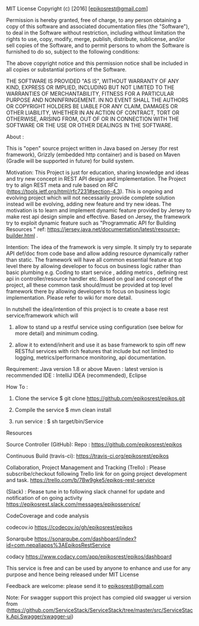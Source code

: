 MIT License
Copyright (c) [2016] [epikosrest@gmail.com]

Permission is hereby granted, free of charge, to any person obtaining a copy
of this software and associated documentation files (the "Software"), to deal
in the Software without restriction, including without limitation the rights
to use, copy, modify, merge, publish, distribute, sublicense, and/or sell
copies of the Software, and to permit persons to whom the Software is
furnished to do so, subject to the following conditions:

The above copyright notice and this permission notice shall be included in all
copies or substantial portions of the Software.

THE SOFTWARE IS PROVIDED "AS IS", WITHOUT WARRANTY OF ANY KIND, EXPRESS OR
IMPLIED, INCLUDING BUT NOT LIMITED TO THE WARRANTIES OF MERCHANTABILITY,
FITNESS FOR A PARTICULAR PURPOSE AND NONINFRINGEMENT. IN NO EVENT SHALL THE
AUTHORS OR COPYRIGHT HOLDERS BE LIABLE FOR ANY CLAIM, DAMAGES OR OTHER
LIABILITY, WHETHER IN AN ACTION OF CONTRACT, TORT OR OTHERWISE, ARISING FROM,
OUT OF OR IN CONNECTION WITH THE SOFTWARE OR THE USE OR OTHER DEALINGS IN THE
SOFTWARE.


About :

This is "open" source project written in Java based on Jersey (for rest framework), Grizzly (embedded http container)
and is based on Maven (Gradle will be supported in future) for build system.

Motivation:
This Project is just for education, sharing knowledge and ideas  and try  new concept in REST API design and implementation.
The Project try to align REST meta and rule based on RFC (https://tools.ietf.org/html/rfc7231#section-4.3).
This is ongoing and evolving project which will not necessarily provide complete solution instead will be evolving,
adding new feature and try new ideas.
The motivation is to learn and implement dynamic feature provided by Jersey to make rest api design simple and effective. 
Based on Jersey, the framework try to exploit dynamic feature such as "Programmatic API for Building Resources " 
ref: https://jersey.java.net/documentation/latest/resource-builder.html .

Intention:
The idea of the framework is very simple. It simply try to separate API def/doc from code base and allow adding resource
dynamically rather than static. The framework will have all common essential feature at top level there by allowing
developer to focus on business logic rather than basic plumbing e.g. Coding to start service , adding metrics , defining
rest api in controller/resource handler etc. Based on goal and concept of the project, all these common task should/must be 
provided at top level framework there by allowing
developers to focus on business logic implementation. Please refer to wiki for more detail.

In nutshell the idea/intention of this project is to create a base rest service/framework which will

1. allow to stand up a restful service using configuration (see below for more detail) and minimum coding.

2. allow it to extend/inherit and use it as base framework to spin off
new RESTful services with rich features that include but not limited to logging, metrics/performance monitoring, api documentation.

Requirement:
Java version 1.8 or above
Maven : latest version is recommended
IDE : IntelliJ IDEA (recommended), Eclipse


How To :

1. Clone the service 
$ git clone https://github.com/epikosrest/epikos.git

2. Compile the service 
$ mvn clean install

3. run service : $ sh target/bin/Service


Resources

Source Controller (GitHub):
Repo : https://github.com/epikosrest/epikos

Continuous Build (travis-ci):
https://travis-ci.org/epikosrest/epikos

Collaboration, Project Management and Tracking (Trello) :
Please subscribe/checkout following Trello link for on going project development and task.
https://trello.com/b/7Bw9gke5/epikos-rest-service

(Slack) : Please tune in to following slack channel for update and notification of on going activity
https://epikosrest.slack.com/messages/epikosservice/

CodeCoverage and code analysis

codecov.io
https://codecov.io/gh/epikosrest/epikos

Sonarqube
https://sonarqube.com/dashboard/index?id=com.nepaliapps%3AEpikosRestService

codacy
https://www.codacy.com/app/epikosrest/epikos/dashboard

This service is free and can be used by anyone to enhance and use for any purpose and hence being released under MIT License

Feedback are welcome: please send it to epikosrest@gmail.com


Note: For swagger support this project has compied old swagger ui version from (https://github.com/ServiceStack/ServiceStack/tree/master/src/ServiceStack.Api.Swagger/swagger-ui)

